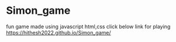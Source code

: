 # Simon_game
fun game made using javascript html,css click below link for playing
https://hithesh2022.github.io/Simon_game/
